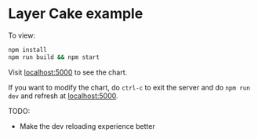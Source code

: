 Layer Cake example
===

To view:

```sh
npm install
npm run build && npm start
```

Visit [localhost:5000](http://localhost:5000) to see the chart.

If you want to modify the chart, do `ctrl-c` to exit the server and do `npm run dev` and refresh at [localhost:5000](http://localhost:5000).

TODO:

* Make the dev reloading experience better
